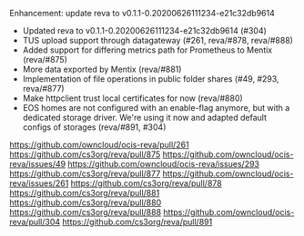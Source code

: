 Enhancement: update reva to v0.1.1-0.20200626111234-e21c32db9614

- Updated reva to v0.1.1-0.20200626111234-e21c32db9614 (#304)
- TUS upload support through datagateway (#261, reva/#878, reva/#888)
- Added support for differing metrics path for Prometheus to Mentix (reva/#875)
- More data exported by Mentix (reva/#881)
- Implementation of file operations in public folder shares (#49, #293, reva/#877)
- Make httpclient trust local certificates for now (reva/#880)
- EOS homes are not configured with an enable-flag anymore, but with a dedicated storage driver.
  We're using it now and adapted default configs of storages (reva/#891, #304)

https://github.com/owncloud/ocis-reva/pull/261
https://github.com/cs3org/reva/pull/875
https://github.com/owncloud/ocis-reva/issues/49
https://github.com/owncloud/ocis-reva/issues/293
https://github.com/cs3org/reva/pull/877
https://github.com/owncloud/ocis-reva/issues/261
https://github.com/cs3org/reva/pull/878
https://github.com/cs3org/reva/pull/881
https://github.com/cs3org/reva/pull/880
https://github.com/cs3org/reva/pull/888
https://github.com/owncloud/ocis-reva/pull/304
https://github.com/cs3org/reva/pull/891
